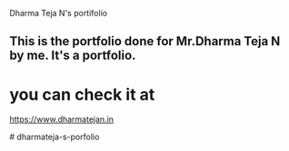 Dharma Teja N's portifolio

## This is the portfolio done for Mr.Dharma Teja N by me. It's a portfolio.

# you can check it at
https://www.dharmatejan.in

#   d h a r m a t e j a - s - p o r f o l i o 
 
     
